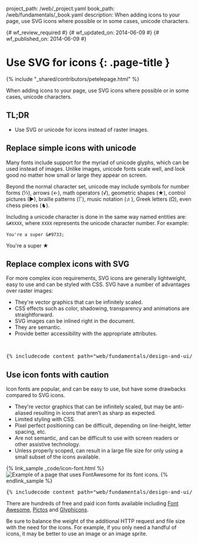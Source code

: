 project_path: /web/_project.yaml
book_path: /web/fundamentals/_book.yaml
description: When adding icons to your page, use SVG icons where possible or in some cases, unicode characters.

{# wf_review_required #}
{# wf_updated_on: 2014-06-09 #}
{# wf_published_on: 2014-06-09 #}

# Use SVG for icons {: .page-title }

{% include "_shared/contributors/petelepage.html" %}

When adding icons to your page, use SVG icons where possible or in some cases, unicode characters.


## TL;DR
- Use SVG or unicode for icons instead of raster images.


## Replace simple icons with unicode

Many fonts include support for the myriad of unicode glyphs, which can be used
instead of images. Unlike images, unicode fonts scale well, and look good no
matter how small or large they appear on screen.

Beyond the normal character set, unicode may include symbols for number forms
(&#8528;), arrows (&#8592;), math operators (&#8730;), geometric shapes
(&#9733;), control pictures (&#9654;), braille patterns (&#10255;), music
notation (&#9836;), Greek letters (&#937;), even chess pieces (&#9822;).

Including a unicode character is done in the same way named entities are:
`&#XXXX`, where `XXXX` represents the unicode character number. For example:


    You're a super &#9733;
    

You're a super &#9733;

## Replace complex icons with SVG

For more complex icon requirements, SVG icons are generally lightweight, 
easy to use and can be styled with CSS. SVG have a number of advantages over
raster images:

* They're vector graphics that can be infinitely scaled.
* CSS effects such as color, shadowing, transparency and animations are 
  straightforward.
* SVG images can be inlined right in the document.
* They are semantic.
* Provide better accessibility with the appropriate attributes.

&nbsp;

<pre class="prettyprint">
{% includecode content_path="web/fundamentals/design-and-ui/media/images/_code/icon-svg.html" region_tag="iconsvg" lang=html %}
</pre>

## Use icon fonts with caution

Icon fonts are popular, and can be easy to use, but have some drawbacks 
compared to SVG icons.

* They're vector graphics that can be infinitely scaled, but may be 
  anti-aliased resulting in icons that aren’t as sharp as expected.
* Limited styling with CSS.
* Pixel perfect positioning can be difficult, depending on line-height, 
  letter spacing, etc.
* Are not semantic, and can be difficult to use with screen readers or 
  other assistive technology.
* Unless properly scoped, can result in a large file size for only using a 
  small subset of the icons available. 


{% link_sample _code/icon-font.html %}
<img src="img/icon-fonts.png" class="center"
srcset="img/icon-fonts.png 1x, img/icon-fonts-2x.png 2x"
alt="Example of a page that uses FontAwesome for its font icons.">
{% endlink_sample %}
<pre class="prettyprint">
{% includecode content_path="web/fundamentals/design-and-ui/media/images/_code/icon-font.html" region_tag="iconfont" lang=html %}
</pre>

There are hundreds of free and paid icon fonts available including [Font
Awesome](https://fortawesome.github.io/Font-Awesome/),
[Pictos](http://pictos.cc/) and [Glyphicons](https://glyphicons.com/).

Be sure to balance the weight of the additional HTTP request and file size with
the need for the icons. For example, if you only need a handful of icons, it
may be better to use an image or an image sprite.


